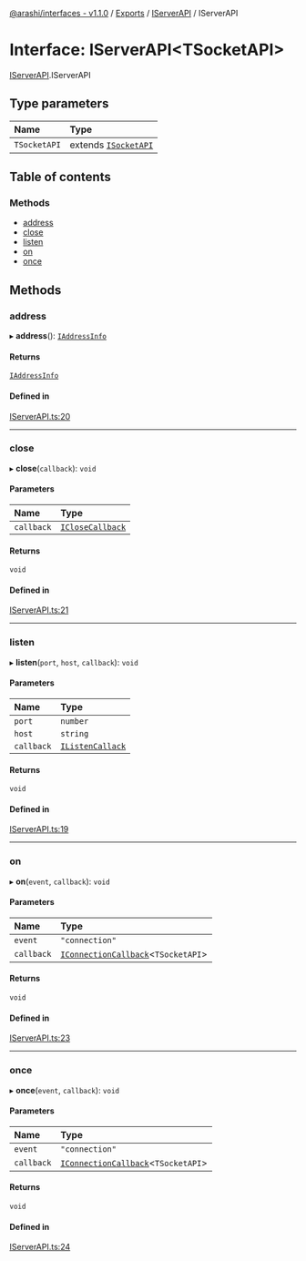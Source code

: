 [@arashi/interfaces - v1.1.0](../README.md) / [Exports](../modules.md) / [IServerAPI](../modules/IServerAPI.md) / IServerAPI

# Interface: IServerAPI<TSocketAPI\>

[IServerAPI](../modules/IServerAPI.md).IServerAPI

## Type parameters

| Name | Type |
| :------ | :------ |
| `TSocketAPI` | extends [`ISocketAPI`](ISocketAPI.ISocketAPI-1.md) |

## Table of contents

### Methods

- [address](IServerAPI.IServerAPI-1.md#address)
- [close](IServerAPI.IServerAPI-1.md#close)
- [listen](IServerAPI.IServerAPI-1.md#listen)
- [on](IServerAPI.IServerAPI-1.md#on)
- [once](IServerAPI.IServerAPI-1.md#once)

## Methods

### address

▸ **address**(): [`IAddressInfo`](../modules/IServerAPI.md#iaddressinfo)

#### Returns

[`IAddressInfo`](../modules/IServerAPI.md#iaddressinfo)

#### Defined in

[IServerAPI.ts:20](https://github.com/arashijs/interfaces/blob/02e44ae/src/IServerAPI.ts#L20)

___

### close

▸ **close**(`callback`): `void`

#### Parameters

| Name | Type |
| :------ | :------ |
| `callback` | [`ICloseCallback`](../modules/ICloseCallback.md#iclosecallback) |

#### Returns

`void`

#### Defined in

[IServerAPI.ts:21](https://github.com/arashijs/interfaces/blob/02e44ae/src/IServerAPI.ts#L21)

___

### listen

▸ **listen**(`port`, `host`, `callback`): `void`

#### Parameters

| Name | Type |
| :------ | :------ |
| `port` | `number` |
| `host` | `string` |
| `callback` | [`IListenCallack`](../modules/IServerAPI.md#ilistencallack) |

#### Returns

`void`

#### Defined in

[IServerAPI.ts:19](https://github.com/arashijs/interfaces/blob/02e44ae/src/IServerAPI.ts#L19)

___

### on

▸ **on**(`event`, `callback`): `void`

#### Parameters

| Name | Type |
| :------ | :------ |
| `event` | ``"connection"`` |
| `callback` | [`IConnectionCallback`](../modules/IServerAPI.md#iconnectioncallback)<`TSocketAPI`\> |

#### Returns

`void`

#### Defined in

[IServerAPI.ts:23](https://github.com/arashijs/interfaces/blob/02e44ae/src/IServerAPI.ts#L23)

___

### once

▸ **once**(`event`, `callback`): `void`

#### Parameters

| Name | Type |
| :------ | :------ |
| `event` | ``"connection"`` |
| `callback` | [`IConnectionCallback`](../modules/IServerAPI.md#iconnectioncallback)<`TSocketAPI`\> |

#### Returns

`void`

#### Defined in

[IServerAPI.ts:24](https://github.com/arashijs/interfaces/blob/02e44ae/src/IServerAPI.ts#L24)
